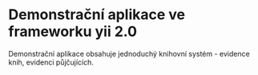 # Demonstrační aplikace ve frameworku yii 2.0


Demonstrační aplikace obsahuje jednoduchý knihovní systém - evidence knih, evidenci půjčujících.





